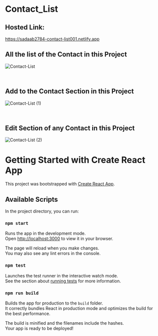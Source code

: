 # Contact_List

## Hosted Link:
https://sadaab2784-contact-list001.netlify.app


## All the list of the Contact in this Project
![Contact-List](https://user-images.githubusercontent.com/106314415/198561274-d09ad333-36ef-4693-80b0-45d3fea539e6.png)

<br>

## Add to the Contact Section in this Project
![Contact-List (1)](https://user-images.githubusercontent.com/106314415/198561658-08aa67bb-14c7-4440-b819-bd6ee86e28bf.png)

<br>

## Edit Section of any Contact in this Project
![Contact-List (2)](https://user-images.githubusercontent.com/106314415/198561749-3ec6f4c8-720f-44fd-a448-70e857a7b507.png)


# Getting Started with Create React App

This project was bootstrapped with [Create React App](https://github.com/facebook/create-react-app).

## Available Scripts

In the project directory, you can run:

### `npm start`

Runs the app in the development mode.\
Open [http://localhost:3000](http://localhost:3000) to view it in your browser.

The page will reload when you make changes.\
You may also see any lint errors in the console.

### `npm test`

Launches the test runner in the interactive watch mode.\
See the section about [running tests](https://facebook.github.io/create-react-app/docs/running-tests) for more information.

### `npm run build`

Builds the app for production to the `build` folder.\
It correctly bundles React in production mode and optimizes the build for the best performance.

The build is minified and the filenames include the hashes.\
Your app is ready to be deployed!

